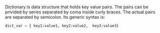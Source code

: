 Dictionary is data structure that holds key value pairs. The pairs can be privided by series separated by coma inside curly braces. The actual pairs are separated by semicolon. Its generic syntax is:
```python
dict_var = { key1:value1, key2:value2,  key3:value3}
```
